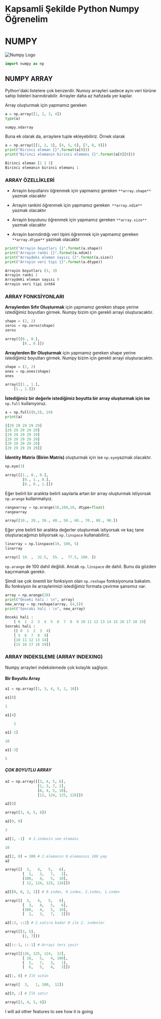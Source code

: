 # Kapsamli Şekilde Python Numpy Öğrenelim

# NUMPY 

![Numpy Logo](../../images/numpy_logo.png)
```python
import numpy as np
```

## NUMPY ARRAY

Python'daki listelere çok benzerdir. Numoy arrayleri sadece aynı veri türüne sahip listeleri barındırabilir. Arrayler daha az hafızada yer kaplar.

Array oluşturmak için yapmamız gereken


```python
a = np.array([1, 2, 3, 4])
type(a)
```

```python
numpy.ndarray
```


Buna ek olarak da, arraylere tuple ekleyebiliriz. Örnek olarak


```python
a = np.array([[1, 2, 3], [4, 5, 6], [7, 8, 9]])
print("Birinci eleman {}".format(a[0]))
print("Birinci elemanın birinci elemanı {}".format(a[0][0]))
```

```python
Birinci eleman [1 2 3]
Birinci elemanın birinci elemanı 1
```

### ARRAY ÖZELLİKLERİ



*   Arrayin boyutlarını öğrenmek için yapmamız gereken `**array.shape**` yazmak olacaktır

* Arrayin rankini öğrenmek için yapmamız gereken` **array.ndim**` yazmak olacaktır

* Arrayin boyutunu öğrenmek için yapmamız gereken `**array.size**` yazmak olacaktır

* Arrayin barındırdığı veri tipini  öğrenmek için yapmamız gereken `**array.dtype**` yazmak olacaktır



```python
print("Arrayin boyutları {}".format(a.shape))
print("Arrayin ranki {}".format(a.ndim))
print("Arraydeki eleman sayısı {}".format(a.size))
print("Arrayin veri tipi {}".format(a.dtype))
```
```python
Arrayin boyutları (3, 3)
Arrayin ranki 2
Arraydeki eleman sayısı 9
Arrayin veri tipi int64
```

### ARRAY FONKSİYONLARI

**Arraylerden Sıfır Oluşturmak** için yapmamız gereken shape yerine istediğimiz boyutları girmek. Numpy bizim için gerekli arrayi oluşturacaktır. 


```python
shape = (2, 2)
zeros = np.zeros(shape)
zeros
```

```python
array([[0., 0.],
        [0., 0.]])
```


**Arraylerden Bir Oluşturmak** için yapmamız gereken shape yerine istediğimiz boyutları girmek. Numpy bizim için gerekli arrayi oluşturacaktır. 


```python
shape = (2, 2)
ones = np.ones(shape)
ones
```

```python
array([[1., 1.],
    [1., 1.]])
```


**İstediğimiz bir değerle istediğimiz boyutta bir array oluşturmak için ise** `np.full` kullanıyoruz.




```python
a = np.full((6,5), 29) 
print(a)
```

```python
[[29 29 29 29 29]
[29 29 29 29 29]
[29 29 29 29 29]
[29 29 29 29 29]
[29 29 29 29 29]
[29 29 29 29 29]]
```

**İdentity Matrix (Birim Matris)** oluşturmak için ise `np.eye`yazmak olacaktır.


```python
np.eye(3)
```

```python
array([[1., 0., 0.],
        [0., 1., 0.],
        [0., 0., 1.]])
```

Eğer belirli bir aralıkta belirli sayılarla artan bir array oluşturmak istiyorsak `np.arange` kullanmalıyız.


```python
rangearray = np.arange(10,100,10, dtype=float)
rangearray
```

```python
array([10., 20., 30., 40., 50., 60., 70., 80., 90.])
```


Eğer yine belirli bir aralıkta değerler oluşturmak istiyorsak ve kaç tane oluşturacağımızı biliyorsak `np.linspace` kullanabiliriz.


```python
linarray = np.linspace(10, 100, 5) 
linarray
```


```python
array([ 10. ,  32.5,  55. ,  77.5, 100. ])
```


`np.arange` de 100 dahil değildi. Ancak `np.linspace` de dahil. Bunu da gözden kaçırmamak gerekir. 

Şimdi ise çok önemli bir fonksiyon olan `np.reshape` fonksiyonuna bakalım. Bu fonksiyon ile arraylerimizi istediğimiz formata çevirme şansımız var.


```python
array = np.arange(20)
print("Önceki hali : \n", array)
new_array = np.reshape(array, (4,5))
print("Sonraki hali : \n", new_array)
```

```python
Önceki hali : 
    [ 0  1  2  3  4  5  6  7  8  9 10 11 12 13 14 15 16 17 18 19]
Sonraki hali : 
    [[ 0  1  2  3  4]
    [ 5  6  7  8  9]
    [10 11 12 13 14]
    [15 16 17 18 19]]
```



    

### ARRAY INDEKSLEME (ARRAY INDEXING)

Numpy arrayleri indekslemede çok kolaylık sağlıyor. 

#### Bir Boyutlu Array


```python
a1 = np.array([1, 3, 4, 5, 2, 10])
```


```python
a1[0]
```


```python
1
```



```python
a1[4]
```

```python
    2
```

```python
a1[-1]
```

```python
10
```


```python
a1[-3]
```

```python
5
```


##### ÇOK BOYUTLU ARRAY


```python
a2 = np.array([[3, 4, 5, 6],
               [1, 3, 7, 2],
               [8, 4, 5, 10],
               [12, 124, 125, 126]])
```

```python
a2[0]
```


```python
array([3, 4, 5, 6])
```

```python
a2[0, 0]
```


```python
3
```





```python
a2[2, -1]  # 2.indexin son elemanı
```
```python
10
```

```python
a2[2, 0] = 100 # 2.elemanın 0.elemanını 100 yap
a2
```

```python
array([[  3,   4,   5,   6],
        [  1,   3,   7,   2],
        [100,   4,   5,  10],
        [ 12, 124, 125, 126]])
```



```python
a2[[0, 0, 2, 1]] # 0.index, 0.index, 2.index, 1.index
```


```python
array([[  3,   4,   5,   6],
        [  3,   4,   5,   6],
        [100,   4,   5,  10],
        [  1,   3,   7,   2]])
```






```python
a2[:2, ::2] # 2.satıra kadar 0 ile 2. indexler
```


```python
array([[3, 5],
        [1, 7]])
```

```python
a2[::-1, ::-1] # Arrayi ters çevir
```

```python
array([[126, 125, 124,  12],
        [ 10,   5,   4, 100],
        [  2,   7,   3,   1],
        [  6,   5,   4,   3]])
```


```python
a2[:, 0] # İlk sutün
```


```python
array([  3,   1, 100,  12])
```

```python
a2[0, :] # İlk satır
```

```python
array([3, 4, 5, 6])
```

I will ad other features to see how it is going
